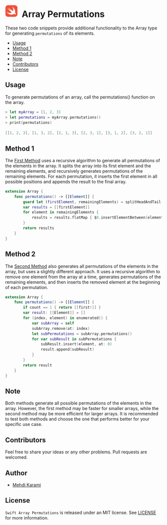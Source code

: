 # <img src="https://github.com/devicons/devicon/blob/master/icons/swift/swift-original.svg" width="40" height="40"/>&nbsp; Array Permutations

These two code snippets provide additional functionality to the Array type for generating `permutations` of its elements.

- [Usage](#usage)
- [Method 1](#method-1)
- [Method 2](#method-2)
- [Note](#note)
- [Contributors](#contributors)
- [License](#license)

## Usage
To generate permutations of an array, call the permutations() function on the array.
```swift 
> let myArray = [1, 2, 3]
> let permutations = myArray.permutations()
> print(permutations)

[[1, 2, 3], [1, 3, 2], [2, 1, 3], [2, 3, 1], [3, 1, 2], [3, 2, 1]]
```

## Method 1

The [First Method](PermutationsSourceCode/method1.swift) uses a recursive algorithm to generate all permutations of the elements in the array. It splits the array into its first element and the remaining elements, and recursively generates permutations of the remaining elements. For each permutation, it inserts the first element in all possible positions and appends the result to the final array.

```swift
extension Array {
    func permutations() -> [[Element]] {
        guard let (firstElement, remainingElements) = splitHeadAndTail() else { return [[]] }
        var results = [[firstElement]]
        for element in remainingElements {
            results = results.flatMap { $0.insertElementBetween(element) }
        }
        return results
    }
}
```

## Method 2

The [Second Method](PermutationsSourceCode/method2.swift) also generates all permutations of the elements in the array, but uses a slightly different approach. It uses a recursive algorithm to remove one element from the array at a time, generates permutations of the remaining elements, and then inserts the removed element at the beginning of each permutation.

```swift
extension Array {
    func permutations() -> [[Element]] {
        if count == 1 { return [[first!]] }
        var result: [[Element]] = []
        for (index, element) in enumerated() {
            var subArray = self
            subArray.remove(at: index)
            let subPermutations = subArray.permutations()
            for var subResult in subPermutations {
                subResult.insert(element, at: 0)
                result.append(subResult)
            }
        }
        return result
    }
}
```

## Note

Both methods generate all possible permutations of the elements in the array. However, the first method may be faster for smaller arrays, while the second method may be more efficient for larger arrays. It is recommended to test both methods and choose the one that performs better for your specific use case.

## Contributors

Feel free to share your ideas or any other problems. Pull requests are welcomed.

## Author

- [Mehdi Karami](https://www.github.com/nsswifter)

## License

`Swift Array Permutations` is released under an MIT license. See [LICENSE](LICENSE) for more information.
